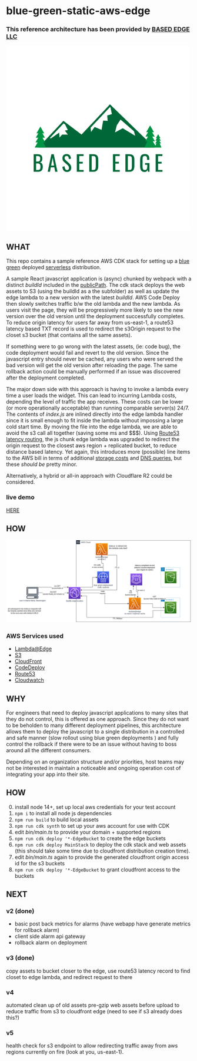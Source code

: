 # blue-green-static-aws-edge

### This reference architecture has been provided by [BASED EDGE LLC](https://basededge.dev)
![](https://github.com/BASED-EDGE/blue-green-static-aws-edge/blob/master/LinkedIn%20Company%20Logo.png?raw=true)

## WHAT
This repo contains a sample reference AWS CDK stack for setting up a [blue green](https://docs.aws.amazon.com/whitepapers/latest/overview-deployment-options/bluegreen-deployments.html) deployed [serverless](https://aws.amazon.com/serverless/) distribution.

A sample React javascript application is (async) chunked by webpack with a distinct *buildId* included in the [publicPath](https://webpack.js.org/guides/public-path/). The cdk stack deploys the web assets to S3 (using the buildId as a the subfolder) as well as update the edge lambda to a new version with the latest *buildId*. AWS Code Deploy then slowly switches traffic b/w the old lambda and the new lambda. As users visit the page, they will be progressively more likely to see the new version over the old version until the deployment successfully completes. To reduce origin latency for users far away from us-east-1, a route53 latency based TXT record is used to redirect the s3Origin request to the closet s3 bucket (that contains all the same assets).

If something were to go wrong with the latest assets, (ie: code bug), the code deployment would fail and revert to the old version. Since the javascript entry should never be cached, any users who were served the bad version will get the old version after reloading the page. The same rollback action could be manually performed if an issue was discovered after the deployment completed.

The major down side with this approach is having to invoke a lambda  every time a user loads the widget. This can lead to incurring Lambda costs, depending the level of traffic the app receives. These costs can be lower (or more operationally acceptable) than running comparable server(s) 24/7. The contents of *index.js* are inlined directly into the edge lambda handler since it is small enough to fit inside the lambda without impossing a large cold start time. By moving the file into the edge lambda, we are able to avoid the s3 call all together (saving some ms and $$$). Using [Route53 latency routing](https://docs.aws.amazon.com/Route53/latest/DeveloperGuide/routing-policy.html#routing-policy-latency), the js chunk edge lambda was upgraded to redirect the origin request to the closest aws region + replicated bucket, to reduce distance based latency. Yet again, this introduces more (possible) line items to the AWS bill in terms of additional [storage costs](https://aws.amazon.com/s3/pricing/) and [DNS queries](https://aws.amazon.com/route53/pricing/#Queries), but these *should be* pretty minor.

Alternatively, a hybrid or all-in  approach with Cloudflare R2 could be considered.


### live demo
[HERE](https://d2prqirr6xh077.cloudfront.net)

## HOW
![arch diagram](./blue-green-static-aws-edge.png)

### AWS Services used
- [Lambda@Edge](https://aws.amazon.com/lambda/edge/)
- [S3](https://aws.amazon.com/s3/)
- [CloudFront](https://aws.amazon.com/cloudfront/)
- [CodeDeploy](https://aws.amazon.com/codedeploy/)
- [Route53](https://aws.amazon.com/route53)
- [Cloudwatch](https://aws.amazon.com/cloudwatch)

## WHY
For engineers that need to deploy javascript applications to many sites that they do not control, this is offered as one approach. Since they do not want to be beholden to many different deployment pipelines, this architecture allows them to deploy the javascript to a single distribution in a controlled and safe manner (slow rollout using blue green deployments ) and fully control the rollback if there were to be an issue without having to boss around all the different consumers.

Depending on an organization structure and/or priorities, host teams may not be interested in maintain a noticeable and ongoing operation cost of integrating your app into their site.

## HOW
0. install node 14+, set up local aws credentials for your test account
1. ```npm i``` to install all node js dependencies
2. ```npm run build``` to build local assets
3. ```npm run cdk synth``` to set up your aws account for use with CDK
4. edit *bin/main.ts* to provide your domain + supported regions
5. ```npm run cdk deploy '*-EdgeBucket``` to create the edge buckets
6. ```npm run cdk deploy MainStack``` to deploy the cdk stack and web assets (this should take some time due to cloudfront distribution creation time). 
7. edit *bin/main.ts* again to provide the generated cloudfront origin access id for the s3 buckets
8. ```npm run cdk deploy '*-EdgeBucket``` to grant cloudfront access to the buckets

## NEXT
### v2 (done)
- basic post back metrics for alarms (have webapp have generate metrics for rollback alarm)
- client side alarm api gateway
- rollback alarm on deployment

### v3 (done)
copy assets to bucket closer to the edge, use route53 latency record to find closet to edge lambda, and redirect request to there 

### v4 
automated clean up of old assets
pre-gzip web assets before upload to reduce traffic from s3 to cloudfront edge (need to see if s3 already does this?)

### v5
health check for s3 endpoint to allow redirecting traffic away from aws regions currently on fire (look at you, us-east-1).
